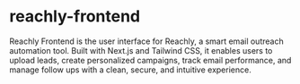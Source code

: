 # reachly-frontend
Reachly Frontend is the user interface for Reachly, a smart email outreach automation tool. Built with Next.js and Tailwind CSS, it enables users to upload leads, create personalized campaigns, track email performance, and manage follow ups with a clean, secure, and intuitive experience.
